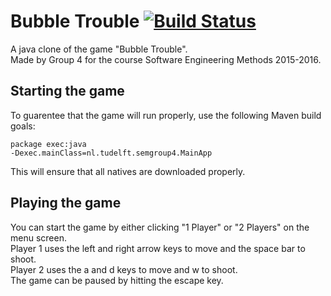 # Bubble Trouble [![Build Status](https://travis-ci.org/Pathemeous/sem-group-4.svg?branch=master)](https://travis-ci.org/Pathemeous/sem-group-4)
A java clone of the game "Bubble Trouble". <br />
Made by Group 4 for the course Software Engineering Methods 2015-2016.

## Starting the game
To guarentee that the game will run properly, use the following Maven build goals:

<code>package exec:java -Dexec.mainClass=nl.tudelft.semgroup4.MainApp</code>

This will ensure that all natives are downloaded properly.

## Playing the game
You can start the game by either clicking "1 Player" or "2 Players" on the menu screen.<br />
Player 1 uses the left and right arrow keys to move and the space bar to shoot.<br />
Player 2 uses the a and d keys to move and w to shoot.<br />
The game can be paused by hitting the escape key.
